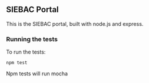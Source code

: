 ## SIEBAC Portal

This is the SIEBAC portal, built with node.js and express. 


### Running the tests

To run the tests:

```npm test```

Npm tests will run mocha
